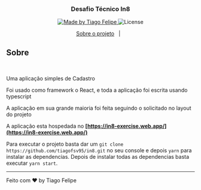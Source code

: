 <h3 align="center">
  Desafio Técnico In8
</h3>

<p align="center">
  <a href="https://www.linkedin.com/in/tiago-felipe-sanches-vieira-457764139/r">
    <img alt="Made by Tiago Felipe" src="https://img.shields.io/badge/made%20by-Tiago%20Felipe-%2304D361">
  </a>

  <img alt="License" src="https://img.shields.io/badge/license-MIT-%2304D361">
</p>

<p align="center">
  <a href="">Sobre o projeto</a>&nbsp;&nbsp;&nbsp;|&nbsp;&nbsp;&nbsp;
</p>

## Sobre

<br/>
<p>Uma aplicação simples de Cadastro</p>

<p>Foi usado como framework o React, e toda a aplicação foi escrita usando typescript</p>

<p>A aplicação em sua grande maioria foi feita seguindo o solicitado no layout do projeto</p>

A aplicação esta hospedada no **[https://in8-exercise.web.app/](https://in8-exercise.web.app/)**


Para executar o projeto basta dar um `git clone https://github.com/tiagofsv95/in8.git` no seu console e depois `yarn` para instalar as dependencias. Depois de instalar todas as dependencias basta executar `yarn start`.

---

Feito com ❤️ by Tiago Felipe
